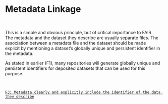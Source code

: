 # Metadata Linkage

</br>

This is a simple and obvious principle, but of critical importance to FAIR. The metadata and the dataset they describe are usually separate files. The association between a metadata file and the dataset should be made explicit by mentioning a dataset’s globally unique and persistent identifier in the metadata. 

As stated in earlier (F1), many repositories will generate globally unique and persistent identifiers for deposited  datasets that can be used for this purpose.

</br>

[`F3: Metadata clearly and explicitly include the identifier of the data they describe`](https://www.go-fair.org/fair-principles/f3-metadata-clearly-explicitly-include-identifier-data-describe/)
